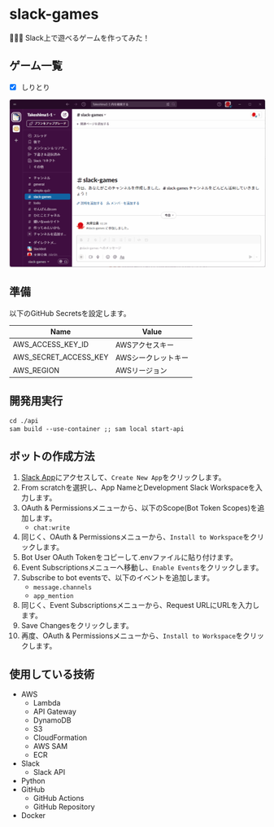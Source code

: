 # slack-games

🍺🍺🍺 Slack上で遊べるゲームを作ってみた！  

## ゲーム一覧

- [x] しりとり

![しりとり](./docs/img/shiritori.gif)  

<!-- 1152 x 755 -->

## 準備

以下のGitHub Secretsを設定します。  

| Name | Value |
| --- | --- |
| AWS_ACCESS_KEY_ID | AWSアクセスキー |
| AWS_SECRET_ACCESS_KEY | AWSシークレットキー |
| AWS_REGION | AWSリージョン |

## 開発用実行

```shell
cd ./api
sam build --use-container ;; sam local start-api
```

## ボットの作成方法

1. [Slack App](https://api.slack.com/apps)にアクセスして、`Create New App`をクリックします。
2. From scratchを選択し、App NameとDevelopment Slack Workspaceを入力します。
3. OAuth & Permissionsメニューから、以下のScope(Bot Token Scopes)を追加します。
   - `chat:write`
4. 同じく、OAuth & Permissionsメニューから、`Install to Workspace`をクリックします。
5. Bot User OAuth Tokenをコピーして.envファイルに貼り付けます。
6. Event Subscriptionsメニューへ移動し、`Enable Events`をクリックします。
7. Subscribe to bot eventsで、以下のイベントを追加します。
   - `message.channels`
   - `app_mention`
8. 同じく、Event Subscriptionsメニューから、Request URLにURLを入力します。
9. Save Changesをクリックします。
10. 再度、OAuth & Permissionsメニューから、`Install to Workspace`をクリックします。

## 使用している技術

- AWS
  - Lambda
  - API Gateway
  - DynamoDB
  - S3
  - CloudFormation
  - AWS SAM
  - ECR
- Slack
  - Slack API
- Python
- GitHub
  - GitHub Actions
  - GitHub Repository
- Docker
